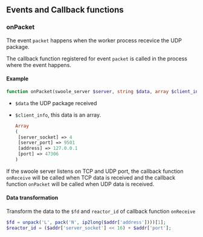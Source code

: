 ## Events and Callback functions 

### onPacket

The event `packet` happens when the worker process recevice the UDP package.

The callback function registered for event `packet` is called in the process where the event happens.

#### Example

```php
function onPacket(swoole_server $server, string $data, array $client_info)
```

- `$data` the UDP package received

- `$client_info`, this data is an array.
    ```php
    Array                                                                                         
    (                                                                                             
     [server_socket] => 4                                                                      
     [server_port] => 9501                                                                 
     [address] => 127.0.0.1                                                            
     [port] => 47306                                                               
    )    
    ```

If the swoole server listens on TCP and UDP port, the callback function `onReceive` will be called when TCP data is received and the callback function `onPacket` will be called when UDP data is received.


#### Data transformation

Transform the data to the `$fd` and `reactor_id` of callback function `onReceive`

```php
$fd = unpack('L', pack('N', ip2long($addr['address'])))[1];
$reactor_id = ($addr['server_socket'] << 16) + $addr['port'];
```
